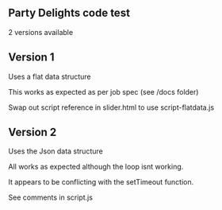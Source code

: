 ## Party Delights code test

2 versions available

## Version 1

Uses a flat data structure

This works as expected as per job spec (see /docs folder)

Swap out script reference in slider.html to use script-flatdata.js

## Version 2

Uses the Json data structure

All works as expected although the loop isnt working.

It appears to be conflicting with the setTimeout function.

See comments in script.js
